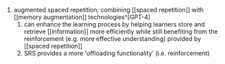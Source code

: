 1. augmented spaced repetition; combining [[spaced repetition]] with [[memory augmentation]] technologies^[GPT-4]
	1. can enhance the learning process by helping learners store and retrieve [[information]] more efficiently while still benefiting from the reinforcement (e.g. more effective understanding) provided by [[spaced repetition]]
	2. SRS provides a more 'offloading functionality' (i.e. reinforcement)